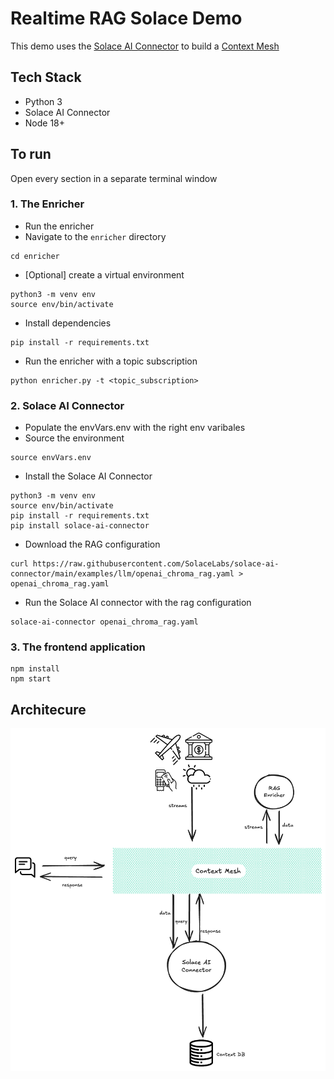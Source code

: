 # Realtime RAG Solace Demo

This demo uses the [Solace AI Connector](https://github.com/SolaceLabs/solace-ai-connector) to build a [Context Mesh](https://solace.com/blog/context-mesh-eda-key-ai-success/)

## Tech Stack

- Python 3
- Solace AI Connector
- Node 18+

## To run

Open every section in a separate terminal window

### 1. The Enricher

- Run the enricher
- Navigate to the `enricher` directory

```
cd enricher
```

- [Optional] create a virtual environment

```
python3 -m venv env
source env/bin/activate
```

- Install dependencies

```
pip install -r requirements.txt
```

- Run the enricher with a topic subscription

```
python enricher.py -t <topic_subscription>
```

### 2. Solace AI Connector

- Populate the envVars.env with the right env varibales
- Source the environment

```
source envVars.env
```

- Install the Solace AI Connector

```
python3 -m venv env
source env/bin/activate
pip install -r requirements.txt
pip install solace-ai-connector
```

- Download the RAG configuration

```
curl https://raw.githubusercontent.com/SolaceLabs/solace-ai-connector/main/examples/llm/openai_chroma_rag.yaml > openai_chroma_rag.yaml
```

- Run the Solace AI connector with the rag configuration

```
solace-ai-connector openai_chroma_rag.yaml
```

### 3. The frontend application

```
npm install
npm start
```

## Architecure

![Architecture Diagram](src/images/realtimeRAG.png)
